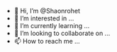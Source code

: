 - 👋 Hi, I’m @Shaonrohet
- 👀 I’m interested in ...
- 🌱 I’m currently learning ...
- 💞️ I’m looking to collaborate on ...
- 📫 How to reach me ...

<!---
Shaonrohet/Shaonrohet is a ✨ special ✨ repository because its `README.md` (this file) appears on your GitHub profile.
You can click the Preview link to take a look at your changes.
--->
